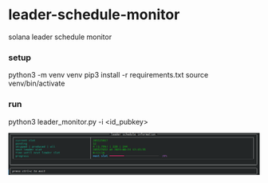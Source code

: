 # leader-schedule-monitor
solana leader schedule monitor

### setup
python3 -m venv venv
pip3 install -r requirements.txt
source venv/bin/activate
### run
python3 leader_monitor.py -i <id_pubkey>

![alt text](https://raw.githubusercontent.com/1000xsh/leader-schedule-monitor/main/monitor_output.png)
